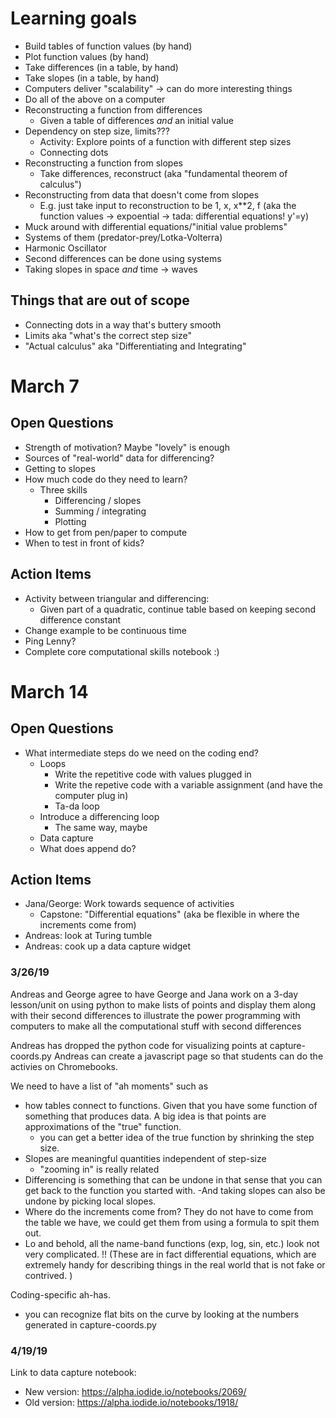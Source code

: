 # Learning goals

* Build tables of function values (by hand)
* Plot function values (by hand)
* Take differences (in a table, by hand)
* Take slopes (in a table, by hand)
* Computers deliver "scalability" -> can do more interesting things
* Do all of the above on a computer
* Reconstructing a function from differences
    * Given a table of differences *and* an initial value
* Dependency on step size, limits???
    * Activity: Explore points of a function with different step sizes
    * Connecting dots
* Reconstructing a function from slopes
    * Take differences, reconstruct (aka "fundamental theorem of calculus")
* Reconstructing from data that doesn't come from slopes
    * E.g. just take input to reconstruction to be 1, x, x**2, f (aka the function values -> expoential -> tada: differential equations! y'=y)
* Muck around with differential equations/"initial value problems"
* Systems of them (predator-prey/Lotka-Volterra)
* Harmonic Oscillator
* Second differences can be done using systems
* Taking slopes in space *and* time -> waves

## Things that are out of scope

* Connecting dots in a way that's buttery smooth
* Limits aka "what's the correct step size"
* "Actual calculus" aka "Differentiating and Integrating"

# March 7

## Open Questions

* Strength of motivation? Maybe "lovely" is enough
* Sources of "real-world" data for differencing?
* Getting to slopes
* How much code do they need to learn?
    * Three skills
        * Differencing / slopes
        * Summing / integrating
        * Plotting
* How to get from pen/paper to compute
* When to test in front of kids?

## Action Items

* Activity between triangular and differencing:
    * Given part of a quadratic, continue table based on keeping second difference constant
* Change example to be continuous time
* Ping Lenny?
* Complete core computational skills notebook :)

# March 14

## Open Questions

* What intermediate steps do we need on the coding end?
    * Loops
        * Write the repetitive code with values plugged in
        * Write the repetive code with a variable assignment (and have the computer plug in)
        * Ta-da loop
    * Introduce a differencing loop
        * The same way, maybe
    * Data capture
    * What does append do?

## Action Items

* Jana/George: Work towards sequence of activities
    * Capstone: "Differential equations" (aka be flexible in where the increments come from)
* Andreas: look at Turing tumble
* Andreas: cook up a data capture widget


### 3/26/19
Andreas and George agree to have George and Jana work on a 3-day lesson/unit on using python to make lists of points and display them along with their second differences to illustrate the power programming with computers to make all the computational stuff with second differences 

Andreas has dropped the python code for visualizing points at capture-coords.py
Andreas can create a javascript page so that students can do the activies on Chromebooks. 

We need to have a list of "ah moments" such as

- how tables connect to functions. Given that you have some function of something that produces data. A big idea is that points are approximations of the "true" function. 
   - you can get a better idea of the true function by shrinking the step size. 
- Slopes are meaningful quantities independent of step-size
   - "zooming in" is really related
- Differencing is something that can be undone in that sense that you can get back to the function you started with.
   -And taking slopes can also be undone by picking local slopes. 
- Where do the increments come from? They do not have to come from the table we have, we could get them from using a formula to spit them out. 
- Lo and behold, all the name-band functions (exp, log, sin, etc.) look not very complicated. !!
(These are in fact differential equations, which are extremely handy for describing things in the real world that is not fake or contrived. )

Coding-specific ah-has. 
- you can recognize flat bits on the curve by looking at the numbers generated in capture-coords.py

### 4/19/19

Link to data capture notebook: 

- New version: https://alpha.iodide.io/notebooks/2069/
- Old version: https://alpha.iodide.io/notebooks/1918/
